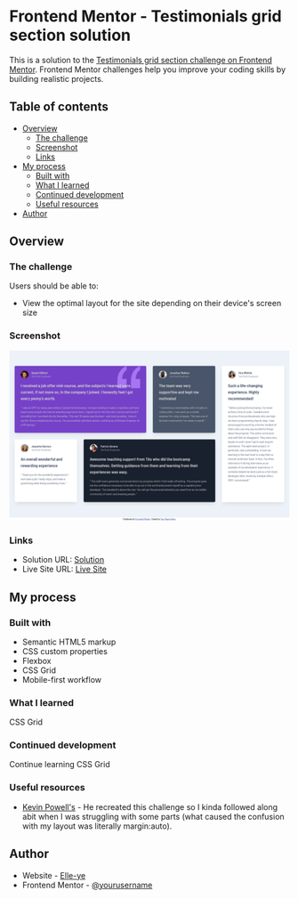# Frontend Mentor - Testimonials grid section solution

This is a solution to the [Testimonials grid section challenge on Frontend Mentor](https://www.frontendmentor.io/challenges/testimonials-grid-section-Nnw6J7Un7). Frontend Mentor challenges help you improve your coding skills by building realistic projects. 

## Table of contents

- [Overview](#overview)
  - [The challenge](#the-challenge)
  - [Screenshot](#screenshot)
  - [Links](#links)
- [My process](#my-process)
  - [Built with](#built-with)
  - [What I learned](#what-i-learned)
  - [Continued development](#continued-development)
  - [Useful resources](#useful-resources)
- [Author](#author)


## Overview

### The challenge

Users should be able to:

- View the optimal layout for the site depending on their device's screen size

### Screenshot

![](./Screenshot.png)

### Links

- Solution URL: [Solution](https://github.com/Elle-ye/Testimonial-Grid-Section)
- Live Site URL: [Live Site](https://elle-ye.github.io/Testimonial-Grid-Section/)

## My process

### Built with

- Semantic HTML5 markup
- CSS custom properties
- Flexbox
- CSS Grid
- Mobile-first workflow


### What I learned

CSS Grid

### Continued development

Continue learning CSS Grid

### Useful resources

- [Kevin Powell's](https://www.youtube.com/watch?v=rg7Fvvl3taU) - He recreated this challenge so I kinda followed along abit when I was struggling with some parts (what caused the confusion with my layout was literally margin:auto). 

## Author

- Website - [Elle-ye](https://github.com/Elle-ye)
- Frontend Mentor - [@yourusername](https://www.frontendmentor.io/profile/Elle-ye)